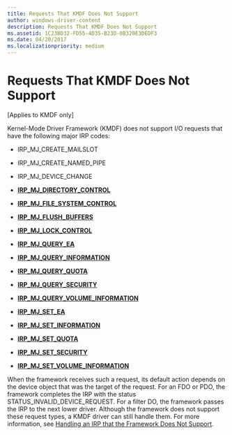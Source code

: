 ```yaml
---
title: Requests That KMDF Does Not Support
author: windows-driver-content
description: Requests That KMDF Does Not Support
ms.assetid: 1C23BD32-FD55-4D35-B23D-0B320E3DEDF3
ms.date: 04/20/2017
ms.localizationpriority: medium
---
```


# Requests That KMDF Does Not Support


\[Applies to KMDF only\]

Kernel-Mode Driver Framework (KMDF) does not support I/O requests that have the following major IRP codes:

-   IRP\_MJ\_CREATE\_MAILSLOT

-   IRP\_MJ\_CREATE\_NAMED\_PIPE

-   IRP\_MJ\_DEVICE\_CHANGE

-   [**IRP\_MJ\_DIRECTORY\_CONTROL**](https://msdn.microsoft.com/library/windows/hardware/ff548658)

-   [**IRP\_MJ\_FILE\_SYSTEM\_CONTROL**](https://msdn.microsoft.com/library/windows/hardware/ff550751)

-   [**IRP\_MJ\_FLUSH\_BUFFERS**](https://msdn.microsoft.com/library/windows/hardware/ff550760)

-   [**IRP\_MJ\_LOCK\_CONTROL**](https://msdn.microsoft.com/library/windows/hardware/ff549251)

-   [**IRP\_MJ\_QUERY\_EA**](https://msdn.microsoft.com/library/windows/hardware/ff549279)

-   [**IRP\_MJ\_QUERY\_INFORMATION**](https://msdn.microsoft.com/library/windows/hardware/ff550788)

-   [**IRP\_MJ\_QUERY\_QUOTA**](https://msdn.microsoft.com/library/windows/hardware/ff549293)

-   [**IRP\_MJ\_QUERY\_SECURITY**](https://msdn.microsoft.com/library/windows/hardware/ff549298)

-   [**IRP\_MJ\_QUERY\_VOLUME\_INFORMATION**](https://msdn.microsoft.com/library/windows/hardware/ff549318)

-   [**IRP\_MJ\_SET\_EA**](https://msdn.microsoft.com/library/windows/hardware/ff549346)

-   [**IRP\_MJ\_SET\_INFORMATION**](https://msdn.microsoft.com/library/windows/hardware/ff550799)

-   [**IRP\_MJ\_SET\_QUOTA**](https://msdn.microsoft.com/library/windows/hardware/ff549401)

-   [**IRP\_MJ\_SET\_SECURITY**](https://msdn.microsoft.com/library/windows/hardware/ff549407)

-   [**IRP\_MJ\_SET\_VOLUME\_INFORMATION**](https://msdn.microsoft.com/library/windows/hardware/ff549415)

When the framework receives such a request, its default action depends on the device object that was the target of the request. For an FDO or PDO, the framework completes the IRP with the status STATUS\_INVALID\_DEVICE\_REQUEST. For a filter DO, the framework passes the IRP to the next lower driver. Although the framework does not support these request types, a KMDF driver can still handle them. For more information, see [Handling an IRP that the Framework Does Not Support](handling-an-irp-that-the-framework-does-not-support.md).

 

 






